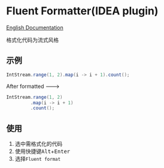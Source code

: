 # Fluent Formatter(IDEA plugin)

<a href="README.md">English Documentation</a>  

格式化代码为流式风格

## 示例

```java
IntStream.range(1, 2).map(i -> i + 1).count(); 
```

After formatted --->

```java
IntStream.range(1, 2)
         .map(i -> i + 1)
         .count();
```

## 使用

1. 选中需格式化的代码
2. 使用快捷键<kbd>Alt</kbd>+<kbd>Enter</kbd>
3. 选择`Fluent format`

